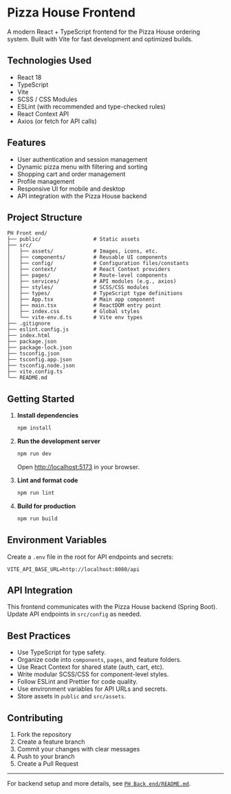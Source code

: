 # Pizza House Frontend

A modern React + TypeScript frontend for the Pizza House ordering system. Built with Vite for fast development and optimized builds.

## Technologies Used

- React 18
- TypeScript
- Vite
- SCSS / CSS Modules
- ESLint (with recommended and type-checked rules)
- React Context API
- Axios (or fetch for API calls)

## Features

- User authentication and session management
- Dynamic pizza menu with filtering and sorting
- Shopping cart and order management
- Profile management
- Responsive UI for mobile and desktop
- API integration with the Pizza House backend

## Project Structure

```
PH Front end/
├── public/                 # Static assets
├── src/
│   ├── assets/             # Images, icons, etc.
│   ├── components/         # Reusable UI components
│   ├── config/             # Configuration files/constants
│   ├── context/            # React Context providers
│   ├── pages/              # Route-level components
│   ├── services/           # API modules (e.g., axios)
│   ├── styles/             # SCSS/CSS modules
│   ├── types/              # TypeScript type definitions
│   ├── App.tsx             # Main app component
│   ├── main.tsx            # ReactDOM entry point
│   ├── index.css           # Global styles
│   └── vite-env.d.ts       # Vite env types
├── .gitignore
├── eslint.config.js
├── index.html
├── package.json
├── package-lock.json
├── tsconfig.json
├── tsconfig.app.json
├── tsconfig.node.json
├── vite.config.ts
└── README.md
```

## Getting Started

1. **Install dependencies**
   ```bash
   npm install
   ```

2. **Run the development server**
   ```bash
   npm run dev
   ```
   Open [http://localhost:5173](http://localhost:5173) in your browser.

3. **Lint and format code**
   ```bash
   npm run lint
   ```

4. **Build for production**
   ```bash
   npm run build
   ```

## Environment Variables

Create a `.env` file in the root for API endpoints and secrets:
```
VITE_API_BASE_URL=http://localhost:8080/api
```

## API Integration

This frontend communicates with the Pizza House backend (Spring Boot).  
Update API endpoints in `src/config` as needed.

## Best Practices

- Use TypeScript for type safety.
- Organize code into `components`, `pages`, and feature folders.
- Use React Context for shared state (auth, cart, etc).
- Write modular SCSS/CSS for component-level styles.
- Follow ESLint and Prettier for code quality.
- Use environment variables for API URLs and secrets.
- Store assets in `public` and `src/assets`.

## Contributing

1. Fork the repository
2. Create a feature branch
3. Commit your changes with clear messages
4. Push to your branch
5. Create a Pull Request


---

For backend setup and more details, see [`PH Back end/README.md`](../PH%20Back%20end/README.md).